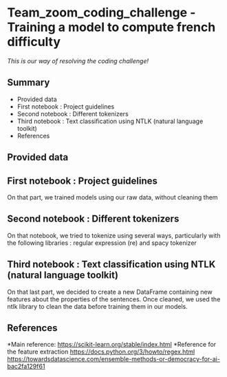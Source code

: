 # Team_zoom_coding_challenge - Training a model to compute french difficulty
*This is our way of resolving the coding challenge!*
## Summary
* Provided data
* First notebook : Project guidelines
* Second notebook : Different tokenizers
* Third notebook : Text classification using NTLK (natural language toolkit)
* References

## Provided data
## First notebook : Project guidelines
On that part, we trained models using our raw data, without cleaning them
## Second notebook : Different tokenizers
On that notebook, we tried to tokenize using several ways, particularly with the following libraries : regular expression (re) and spacy tokenizer
## Third notebook : Text classification using NTLK (natural language toolkit)
On that last part, we decided to create a new DataFrame containing new features about the properties of the sentences. Once cleaned, we used the ntlk library to clean the data before training them in our models.
## References

*Main reference: 
https://scikit-learn.org/stable/index.html
*Reference for the feature extraction
https://docs.python.org/3/howto/regex.html
https://towardsdatascience.com/ensemble-methods-or-democracy-for-ai-bac2fa129f61
